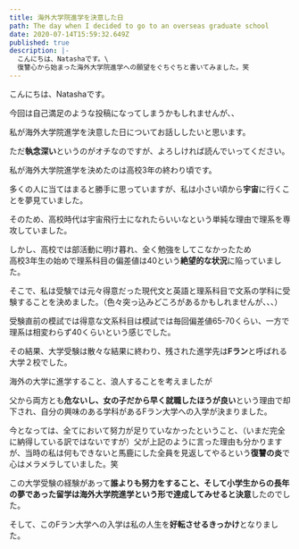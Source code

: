 ```yaml
---
title: 海外大学院進学を決意した日
path: The day when I decided to go to an overseas graduate school
date: 2020-07-14T15:59:32.649Z
published: true
description: |-
  こんにちは、Natashaです。\
  復讐心から始まった海外大学院進学への願望をぐちぐちと書いてみました。笑
---
```

こんにちは、Natashaです。



今回は自己満足のような投稿になってしまうかもしれませんが、、

私が海外大学院進学を決意した日についてお話ししたいと思います。

ただ**執念深い**というのがオチなのですが、よろしければ読んでいってください。



私が海外大学院進学を決めたのは高校3年の終わり頃です。



多くの人に当てはまると勝手に思っていますが、私は小さい頃から**宇宙**に行くことを夢見ていました。

そのため、高校時代は宇宙飛行士になれたらいいなという単純な理由で理系を専攻していました。

しかし、高校では部活動に明け暮れ、全く勉強をしてこなかったため\
高校3年生の始めで理系科目の偏差値は40という**絶望的な状況**に陥っていました。

そこで、私は受験では元々得意だった現代文と英語と理系科目で文系の学科に受験することを決めました。（色々突っ込みどころがあるかもしれませんが、、、）



受験直前の模試では得意な文系科目は模試では毎回偏差値65-70くらい、一方で理系は相変わらず40くらいという感じでした。

その結果、大学受験は散々な結果に終わり、残された進学先は**Fラン**と呼ばれる大学２校でした。



海外の大学に進学すること、浪人することを考えましたが

父から両方とも**危ないし、女の子だから早く就職したほうが良い**という理由で却下され、自分の興味のある学科があるFラン大学への入学が決まりました。



今となっては、全てにおいて努力が足りていなかったということ、（いまだ完全に納得している訳ではないですが）父が上記のように言った理由も分かりますが、当時の私は何もできないと馬鹿にした全員を見返してやるという**復讐の炎**で心はメラメラしていました。笑

この大学受験の経験があって**誰よりも努力をすること、そして小学生からの長年の夢であった留学は海外大学院進学という形で達成してみせると決意**したのでした。

そして、このFラン大学への入学は私の人生を**好転させるきっかけ**となりました。